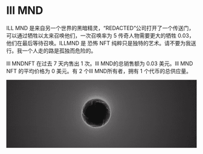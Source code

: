 # Ill MND

ILL MND 是来自另一个世界的黑暗精灵，“REDACTED”公司打开了一个传送门，可以通过牺牲以太来召唤他们，一次召唤率为 5 传奇人物需要更大的牺牲 0.03，他们在最后等待召唤。ILLMND 是 恐怖 NFT 纯粹只是独特的艺术。请不要为我送行。我一个人走的路是孤独而危险的。

Ill MNDNFT 在过去 7 天内售出 1 次。Ill MND的总销售额为 0.03 美元。Ill MND NFT 的平均价格为 0 美元。有 2 个Ill MND所有者，拥有 1 个代币的总供应量。

 ![NFT](微信截图_20220827194457.png)




